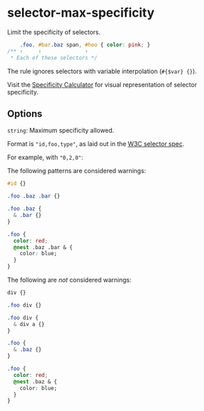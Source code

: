 # selector-max-specificity

Limit the specificity of selectors.

```css
    .foo, #bar.baz span, #hoo { color: pink; }
/** ↑     ↑              ↑
 * Each of these selectors */
```

The rule ignores selectors with variable interpolation (`#{$var} {}`).

Visit the [Specificity Calculator](https://specificity.keegan.st) for visual representation of selector specificity.

## Options

`string`: Maximum specificity allowed.

Format is `"id,foo,type"`, as laid out in the [W3C selector spec](https://drafts.csswg.org/selectors/#specificity-rules).

For example, with `"0,2,0"`:

The following patterns are considered warnings:

```css
#id {}
```

```css
.foo .baz .bar {}
```

```css
.foo .baz {
  & .bar {}
}
```

```css
.foo {
  color: red;
  @nest .baz .bar & {
    color: blue;
  }
}
```

The following are *not* considered warnings:

```css
div {}
```

```css
.foo div {}
```

```css
.foo div {
  & div a {}
}
```

```css
.foo {
  & .baz {}
}
```

```css
.foo {
  color: red;
  @nest .baz & {
    color: blue;
  }
}
```
